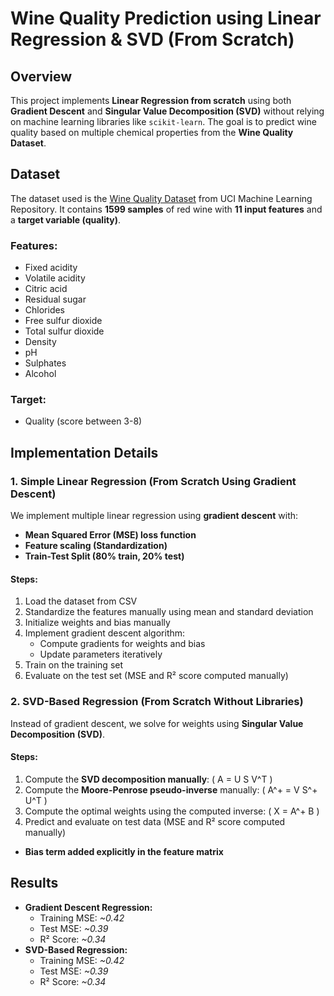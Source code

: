 # Wine Quality Prediction using Linear Regression & SVD (From Scratch)

## Overview
This project implements **Linear Regression from scratch** using both **Gradient Descent** and **Singular Value Decomposition (SVD)** without relying on machine learning libraries like `scikit-learn`. The goal is to predict wine quality based on multiple chemical properties from the **Wine Quality Dataset**.

## Dataset
The dataset used is the [Wine Quality Dataset](https://archive.ics.uci.edu/ml/machine-learning-databases/wine-quality/) from UCI Machine Learning Repository. It contains **1599 samples** of red wine with **11 input features** and a **target variable (quality)**.

### Features:
- Fixed acidity
- Volatile acidity
- Citric acid
- Residual sugar
- Chlorides
- Free sulfur dioxide
- Total sulfur dioxide
- Density
- pH
- Sulphates
- Alcohol

### Target:
- Quality (score between 3-8)

## Implementation Details
### 1. **Simple Linear Regression (From Scratch Using Gradient Descent)**
We implement multiple linear regression using **gradient descent** with:
- **Mean Squared Error (MSE) loss function**
- **Feature scaling (Standardization)**
- **Train-Test Split (80% train, 20% test)**

#### **Steps:**
1. Load the dataset from CSV
2. Standardize the features manually using mean and standard deviation
3. Initialize weights and bias manually
4. Implement gradient descent algorithm:
   - Compute gradients for weights and bias
   - Update parameters iteratively
5. Train on the training set
6. Evaluate on the test set (MSE and R² score computed manually)

### 2. **SVD-Based Regression (From Scratch Without Libraries)**
Instead of gradient descent, we solve for weights using **Singular Value Decomposition (SVD)**.

#### **Steps:**
1. Compute the **SVD decomposition manually**: \( A = U S V^T \)
2. Compute the **Moore-Penrose pseudo-inverse** manually: \( A^+ = V S^+ U^T \)
3. Compute the optimal weights using the computed inverse: \( X = A^+ B \)
4. Predict and evaluate on test data (MSE and R² score computed manually)

- **Bias term added explicitly in the feature matrix**

## Results
- **Gradient Descent Regression:**
  - Training MSE: *~0.42*
  - Test MSE: *~0.39*
  - R² Score: *~0.34*
- **SVD-Based Regression:**
  - Training MSE: *~0.42*
  - Test MSE: *~0.39*
  - R² Score: *~0.34*
